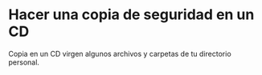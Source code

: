 # Hacer una copia de seguridad en un CD

Copia en un CD virgen algunos archivos y carpetas de tu directorio personal.
